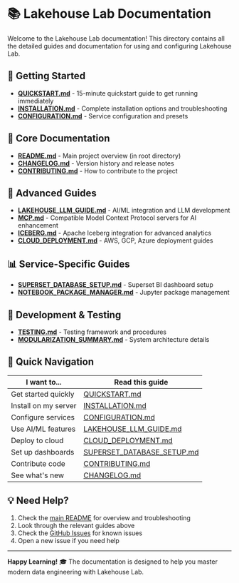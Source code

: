 # 📚 Lakehouse Lab Documentation

Welcome to the Lakehouse Lab documentation! This directory contains all the detailed guides and documentation for using and configuring Lakehouse Lab.

## 🚀 Getting Started

- **[QUICKSTART.md](QUICKSTART.md)** - 15-minute quickstart guide to get running immediately
- **[INSTALLATION.md](INSTALLATION.md)** - Complete installation options and troubleshooting
- **[CONFIGURATION.md](CONFIGURATION.md)** - Service configuration and presets

## 📖 Core Documentation

- **[README.md](../README.md)** - Main project overview (in root directory)
- **[CHANGELOG.md](CHANGELOG.md)** - Version history and release notes
- **[CONTRIBUTING.md](CONTRIBUTING.md)** - How to contribute to the project

## 🔧 Advanced Guides

- **[LAKEHOUSE_LLM_GUIDE.md](LAKEHOUSE_LLM_GUIDE.md)** - AI/ML integration and LLM development
- **[MCP.md](MCP.md)** - Compatible Model Context Protocol servers for AI enhancement
- **[ICEBERG.md](ICEBERG.md)** - Apache Iceberg integration for advanced analytics
- **[CLOUD_DEPLOYMENT.md](CLOUD_DEPLOYMENT.md)** - AWS, GCP, Azure deployment guides

## 📊 Service-Specific Guides

- **[SUPERSET_DATABASE_SETUP.md](SUPERSET_DATABASE_SETUP.md)** - Superset BI dashboard setup
- **[NOTEBOOK_PACKAGE_MANAGER.md](NOTEBOOK_PACKAGE_MANAGER.md)** - Jupyter package management

## 🔬 Development & Testing

- **[TESTING.md](TESTING.md)** - Testing framework and procedures
- **[MODULARIZATION_SUMMARY.md](MODULARIZATION_SUMMARY.md)** - System architecture details

## 🎯 Quick Navigation

| I want to... | Read this guide |
|---------------|-----------------|
| Get started quickly | [QUICKSTART.md](QUICKSTART.md) |
| Install on my server | [INSTALLATION.md](INSTALLATION.md) |
| Configure services | [CONFIGURATION.md](CONFIGURATION.md) |
| Use AI/ML features | [LAKEHOUSE_LLM_GUIDE.md](LAKEHOUSE_LLM_GUIDE.md) |
| Deploy to cloud | [CLOUD_DEPLOYMENT.md](CLOUD_DEPLOYMENT.md) |
| Set up dashboards | [SUPERSET_DATABASE_SETUP.md](SUPERSET_DATABASE_SETUP.md) |
| Contribute code | [CONTRIBUTING.md](CONTRIBUTING.md) |
| See what's new | [CHANGELOG.md](CHANGELOG.md) |

## 💡 Need Help?

1. Check the [main README](../README.md) for overview and troubleshooting
2. Look through the relevant guides above
3. Check the [GitHub Issues](https://github.com/karstom/lakehouse-lab/issues) for known issues
4. Open a new issue if you need help

---

**Happy Learning!** 🎓 The documentation is designed to help you master modern data engineering with Lakehouse Lab.